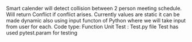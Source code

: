Smart calender will detect collision between 
2 person meeting schedule. Will return 
Conflict if conflict arises.
Currently values are static it can be made dynamic also using input functon of 
Python where we will take input from user for each.
Code type: Function
Unit Test : Test.py file
Test has used pytest.param for testing
